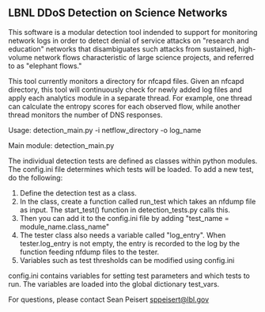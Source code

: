 ## LBNL DDoS Detection on Science Networks
This software is a modular detection tool indended to support for monitoring network logs in order to detect denial of service attacks on "research and education" networks that disambiguates such attacks from sustained, high-volume network flows characteristic of large science projects, and referred to as "elephant flows."

This tool currently monitors a directory for nfcapd files.  Given an nfcapd directory, this tool will continuously check for newly added log files and apply each analytics module in a separate thread.  For example, one thread can calculate the entropy scores for each observed flow, while another thread monitors the number of DNS responses.  

Usage: detection_main.py -i netflow_directory -o log_name

Main module: detection_main.py

The individual detection tests are defined as classes within python modules.  The config.ini file determines which tests will be loaded. 
To add a new test, do the following:
1.  Define the detection test as a class.
2.  In the class, create a function called run_test which takes an nfdump file as input.  The start_test() function in detection_tests.py calls this.
3.  Then you can add it to the config.ini file by adding "test_name = module_name.class_name"
4.  The tester class also needs a variable called "log_entry".  When tester.log_entry is not empty, the entry is recorded to the log by the function feeding nfdump files to the tester. 
5.  Variables such as test thresholds can be modified using config.ini

config.ini contains variables for setting test parameters and which tests to run.  The variables are loaded into the global dictionary test_vars. 

For questions, please contact Sean Peisert <sppeisert@lbl.gov>
